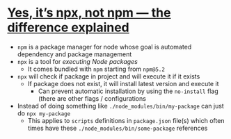 # [Yes, it’s npx, not npm — the difference explained](https://medium.com/javascript-in-plain-english/yes-its-npx-not-npm-the-difference-explained-58cbb202ec33)

* `npm` is a package manager for node whose goal is automated dependency and package management
* `npx` is a tool for _executing Node packages_
  * It comes bundled with `npm` starting from `npm@5.2`
* `npx` will check if package in project and will execute it if it exists
  * If package does not exist, it will install latest version and execute it
    * Can prevent automatic installation by using the `no-install` flag (there are other flags / configurations
* Instead of doing something like `./node_modules/bin/my-package` can just do `npx my-package`
  * This applies to `scripts` definitions in `package.json` file(s) which often times have these `./node_modules/bin/some-package` references
